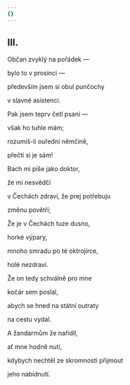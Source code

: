 ```yaml
---
{}
---
```


## III.  

Občan zvyklý na pořádek —  

bylo to v prosinci —

především jsem si obul punčochy

v slavné asistenci.

Pak jsem teprv četl psaní —

však ho tuhle mám;

rozumíš-li ouřední němčině,

přečti si je sám!

Bach mi píše jako doktor,

že mi nesvědčí

v Čechách zdraví, že prej potřebuju

změnu povětří;

Že je v Čechách tuze dusno,

horké výpary,

mnoho smradu po té oktrojírce,

holé nezdraví.

Že on tedy schválně pro mne

kočár sem poslal,

abych se hned na státní outraty

na cestu vydal.

A žandarmům že nařídil,

ať mne hodně nutí,

kdybych nechtěl ze skromnosti přijmout

jeho nabídnutí.
